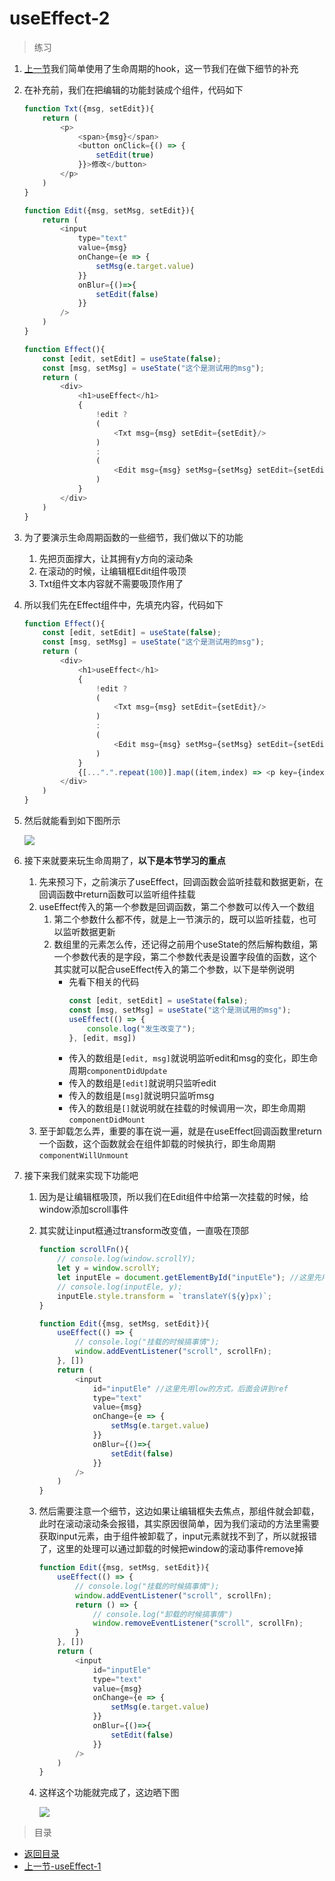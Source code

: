 # useEffect-2

> 练习

1. [上一节](../day-03/useEffect-1.md)我们简单使用了生命周期的hook，这一节我们在做下细节的补充
2. 在补充前，我们在把编辑的功能封装成个组件，代码如下
    ```js
    function Txt({msg, setEdit}){
        return (
            <p>
                <span>{msg}</span>
                <button onClick={() => {
                    setEdit(true)
                }}>修改</button>
            </p>        
        )
    }

    function Edit({msg, setMsg, setEdit}){
        return (
            <input 
                type="text" 
                value={msg} 
                onChange={e => {
                    setMsg(e.target.value)
                }} 
                onBlur={()=>{
                    setEdit(false)
                }}
            />
        )
    }

    function Effect(){
        const [edit, setEdit] = useState(false);
        const [msg, setMsg] = useState("这个是测试用的msg");
        return (
            <div>
                <h1>useEffect</h1>
                {   
                    !edit ? 
                    (
                        <Txt msg={msg} setEdit={setEdit}/>
                    )
                    :
                    (
                        <Edit msg={msg} setMsg={setMsg} setEdit={setEdit}/>                    
                    )
                } 
            </div>
        )
    }    
    ```
3. 为了要演示生命周期函数的一些细节，我们做以下的功能
    1. 先把页面撑大，让其拥有y方向的滚动条
    2. 在滚动的时候，让编辑框Edit组件吸顶
    3. Txt组件文本内容就不需要吸顶作用了

4. 所以我们先在Effect组件中，先填充内容，代码如下
    ```js
    function Effect(){
        const [edit, setEdit] = useState(false);
        const [msg, setMsg] = useState("这个是测试用的msg");
        return (
            <div>
                <h1>useEffect</h1>
                {   
                    !edit ? 
                    (
                        <Txt msg={msg} setEdit={setEdit}/>
                    )
                    :
                    (
                        <Edit msg={msg} setMsg={setMsg} setEdit={setEdit}/>                    
                    )
                } 
                {[...".".repeat(100)].map((item,index) => <p key={index}>这个是填充页面的啦</p>)}
            </div>
        )
    }
    ```
5. 然后就能看到如下图所示  

    ![](./images/页面内容填充.jpg)

6. 接下来就要来玩生命周期了，**以下是本节学习的重点**
    1. 先来预习下，之前演示了useEffect，回调函数会监听挂载和数据更新，在回调函数中return函数可以监听组件挂载
    2. useEffect传入的第一个参数是回调函数，第二个参数可以传入一个数组
        1. 第二个参数什么都不传，就是上一节演示的，既可以监听挂载，也可以监听数据更新
        2. 数组里的元素怎么传，还记得之前用个useState的然后解构数组，第一个参数代表的是字段，第二个参数代表是设置字段值的函数，这个其实就可以配合useEffect传入的第二个参数，以下是举例说明
            * 先看下相关的代码
                ```js
                const [edit, setEdit] = useState(false);
                const [msg, setMsg] = useState("这个是测试用的msg");
                useEffect(() => {
                    console.log("发生改变了");
                }, [edit, msg])                
                ```
            * 传入的数组是`[edit, msg]`就说明监听edit和msg的变化，即生命周期`componentDidUpdate`   
            * 传入的数组是`[edit]`就说明只监听edit  
            * 传入的数组是`[msg]`就说明只监听msg
            * 传入的数组是`[]`就说明就在挂载的时候调用一次，即生命周期`componentDidMount`  
    3. 至于卸载怎么弄，重要的事在说一遍，就是在useEffect回调函数里return一个函数，这个函数就会在组件卸载的时候执行，即生命周期`componentWillUnmount` 

7. 接下来我们就来实现下功能吧
    1. 因为是让编辑框吸顶，所以我们在Edit组件中给第一次挂载的时候，给window添加scroll事件
    2. 其实就让input框通过transform改变值，一直吸在顶部 
        ```js
        function scrollFn(){
            // console.log(window.scrollY);
            let y = window.scrollY;
            let inputEle = document.getElementById("inputEle"); //这里先用low的方式，后面会讲到ref
            // console.log(inputEle, y);
            inputEle.style.transform = `translateY(${y}px)`;
        }

        function Edit({msg, setMsg, setEdit}){
            useEffect(() => {
                // console.log("挂载的时候搞事情");
                window.addEventListener("scroll", scrollFn);
            }, [])
            return (
                <input 
                    id="inputEle" //这里先用low的方式，后面会讲到ref
                    type="text" 
                    value={msg} 
                    onChange={e => {
                        setMsg(e.target.value)
                    }} 
                    onBlur={()=>{
                        setEdit(false)
                    }}
                />
            )
        }        
        ``` 
    3. 然后需要注意一个细节，这边如果让编辑框失去焦点，那组件就会卸载，此时在滚动滚动条会报错，其实原因很简单，因为我们滚动的方法里需要获取input元素，由于组件被卸载了，input元素就找不到了，所以就报错了，这里的处理可以通过卸载的时候把window的滚动事件remove掉
        ```js
        function Edit({msg, setMsg, setEdit}){
            useEffect(() => {
                // console.log("挂载的时候搞事情");
                window.addEventListener("scroll", scrollFn);
                return () => {
                    // console.log("卸载的时候搞事情")
                    window.removeEventListener("scroll", scrollFn);
                }
            }, [])
            return (
                <input 
                    id="inputEle"
                    type="text" 
                    value={msg} 
                    onChange={e => {
                        setMsg(e.target.value)
                    }} 
                    onBlur={()=>{
                        setEdit(false)
                    }}
                />
            )
        }        
        ```
    4. 这样这个功能就完成了，这边晒下图    

        ![](./images/晒下功能完成后的样子.jpg)

> 目录

* [返回目录](../../README.md)
* [上一节-useEffect-1](../day-03/useEffect-1.md)          
